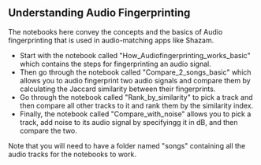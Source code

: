 ## Understanding Audio Fingerprinting

The notebooks here convey the concepts and the basics of Audio fingerprinting that is used in audio-matching apps like Shazam. 

* Start with the notebook called "How_Audiofingerprinting_works_basic" which contains the steps for fingerprinting an audio signal. 
* Then go through the notebook called "Compare_2_songs_basic" which allows you to audio fingerprint two audio signals and compare them by calculating the Jaccard similarity between their fingerprints.
* Go through the notebook called "Rank_by_similarity" to pick a track and then compare all other tracks to it and rank them by the similarity index.
* Finally, the notebook called "Compare_with_noise" allows you to pick a track, add noise to its audio signal by specifyingg it in dB, and then compare the two.

Note that you will need to have a folder named "songs" containing all the audio tracks for the notebooks to work.

